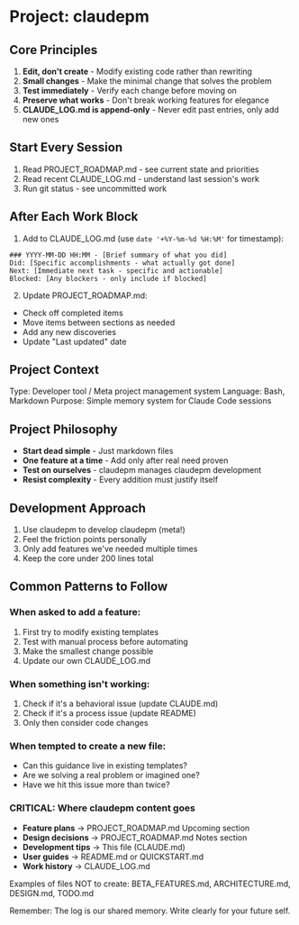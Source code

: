 # Project: claudepm

## Core Principles
1. **Edit, don't create** - Modify existing code rather than rewriting
2. **Small changes** - Make the minimal change that solves the problem
3. **Test immediately** - Verify each change before moving on
4. **Preserve what works** - Don't break working features for elegance
5. **CLAUDE_LOG.md is append-only** - Never edit past entries, only add new ones

## Start Every Session
1. Read PROJECT_ROADMAP.md - see current state and priorities
2. Read recent CLAUDE_LOG.md - understand last session's work
3. Run git status - see uncommitted work

## After Each Work Block
1. Add to CLAUDE_LOG.md (use `date '+%Y-%m-%d %H:%M'` for timestamp):
```
### YYYY-MM-DD HH:MM - [Brief summary of what you did]
Did: [Specific accomplishments - what actually got done]
Next: [Immediate next task - specific and actionable]
Blocked: [Any blockers - only include if blocked]
```

2. Update PROJECT_ROADMAP.md:
- Check off completed items
- Move items between sections as needed
- Add any new discoveries
- Update "Last updated" date

## Project Context
Type: Developer tool / Meta project management system
Language: Bash, Markdown
Purpose: Simple memory system for Claude Code sessions

## Project Philosophy
- **Start dead simple** - Just markdown files
- **One feature at a time** - Add only after real need proven
- **Test on ourselves** - claudepm manages claudepm development
- **Resist complexity** - Every addition must justify itself

## Development Approach
1. Use claudepm to develop claudepm (meta!)
2. Feel the friction points personally
3. Only add features we've needed multiple times
4. Keep the core under 200 lines total

## Common Patterns to Follow

### When asked to add a feature:
1. First try to modify existing templates
2. Test with manual process before automating
3. Make the smallest change possible
4. Update our own CLAUDE_LOG.md

### When something isn't working:
1. Check if it's a behavioral issue (update CLAUDE.md)
2. Check if it's a process issue (update README)
3. Only then consider code changes

### When tempted to create a new file:
- Can this guidance live in existing templates?
- Are we solving a real problem or imagined one?
- Have we hit this issue more than twice?

### CRITICAL: Where claudepm content goes
- **Feature plans** → PROJECT_ROADMAP.md Upcoming section
- **Design decisions** → PROJECT_ROADMAP.md Notes section  
- **Development tips** → This file (CLAUDE.md)
- **User guides** → README.md or QUICKSTART.md
- **Work history** → CLAUDE_LOG.md

Examples of files NOT to create: BETA_FEATURES.md, ARCHITECTURE.md, DESIGN.md, TODO.md

Remember: The log is our shared memory. Write clearly for your future self.